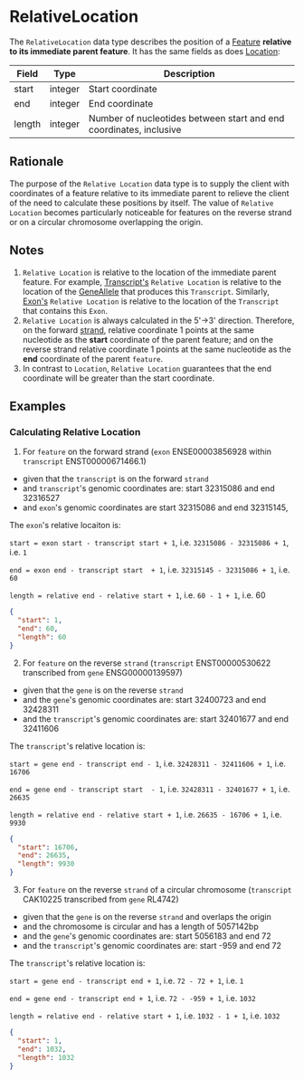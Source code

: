 # RelativeLocation

The `RelativeLocation` data type describes the position of a [Feature](./feature.md) **relative to its immediate parent feature**. It has the same fields as does [Location](./location.md):

| Field  | Type      | Description |
|------- |-----------|-------------|
| start  | integer   | Start coordinate
| end    | integer   | End coordinate
| length | integer   | Number of nucleotides between start and end coordinates, inclusive

## Rationale
The purpose of the `Relative Location` data type is to supply the client with coordinates of a feature relative to its immediate parent to relieve the client of the need to calculate these positions by itself. The value of `Relative Location` becomes particularly noticeable for features on the reverse strand or on a circular chromosome overlapping the origin.

## Notes
1. `Relative Location` is relative to the location of the immediate parent feature. For example, [Transcript's](./transcript.md) `Relative Location` is relative to the location of the [GeneAllele](./gene_allele.md) that produces this `Transcript`. Similarly, [Exon's](./exon.md) `Relative Location` is relative to the location of the `Transcript` that contains this `Exon`.
2. `Relative Location` is always calculated in the 5'->3' direction. Therefore, on the forward [strand](./strand.md), relative coordinate 1 points at the same nucleotide as the **start** coordinate of the parent feature; and on the reverse strand relative coordinate 1 points at the same nucleotide as the **end** coordinate of the parent `feature`.
3. In contrast to `Location`, `Relative Location` guarantees that the end coordinate will be greater than the start coordinate.


## Examples

### Calculating Relative Location

1. For `feature` on the forward strand (`exon` ENSE00003856928 within `transcript` ENST00000671466.1)
- given that the `transcript` is on the forward `strand`
- and `transcript`'s genomic coordinates are: start 32315086 and end 32316527
- and `exon`'s genomic coordinates are start 32315086 and end 32315145,

The `exon`'s relative locaiton is:

`start = exon start - transcript start + 1`, i.e. `32315086 - 32315086 + 1`, i.e. `1`

`end = exon end - transcript start  + 1`, i.e. `32315145 - 32315086 + 1`, i.e. `60`

`length = relative end - relative start + 1`, i.e. `60 - 1 + 1`, i.e. 60


```json
{
  "start": 1,
  "end": 60,
  "length": 60
}
```

2. For `feature` on the reverse `strand` (`transcript` ENST00000530622 transcribed from `gene` ENSG00000139597)
- given that the `gene` is on the reverse `strand`
- and the `gene`'s genomic coordinates are: start 32400723 and end 32428311
- and the `transcript`'s genomic coordinates are: start 32401677 and end 32411606

The `transcript`'s relative location is:

`start = gene end - transcript end - 1`, i.e. `32428311 - 32411606 + 1`, i.e. `16706`

`end = gene end - transcript start  - 1`, i.e. `32428311 - 32401677 + 1`, i.e. `26635`

`length = relative end - relative start + 1`, i.e. `26635 - 16706 + 1`, i.e. `9930`


```json
{
  "start": 16706,
  "end": 26635,
  "length": 9930
}
```

3. For `feature` on the reverse `strand` of a circular chromosome (`transcript` CAK10225 transcribed from `gene` RL4742)
- given that the `gene` is on the reverse `strand` and overlaps the origin
- and the chromosome is circular and has a length of 5057142bp
- and the `gene`'s genomic coordinates are: start 5056183 and end 72
- and the `transcript`'s genomic coordinates are: start -959 and end 72

The `transcript`'s relative location is:

`start = gene end - transcript end + 1`, i.e. `72 - 72 + 1`, i.e. `1`

`end = gene end - transcript end + 1`, i.e. `72 - -959 + 1`, i.e. `1032`

`length = relative end - relative start + 1`, i.e. `1032 - 1 + 1`, i.e. `1032`

```json
{
  "start": 1,
  "end": 1032,
  "length": 1032
}
```
